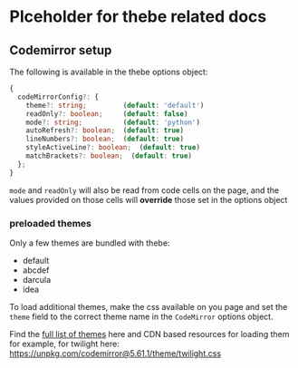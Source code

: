 # Plceholder for thebe related docs

## Codemirror setup

The following is available in the thebe options object:

```typescript
{
  codeMirrorConfig?: {
    theme?: string;         (default: 'default')
    readOnly?: boolean;     (default: false)
    mode?: string;          (default: 'python')
    autoRefresh?: boolean;  (default: true)
    lineNumbers?: boolean;  (default: true)
    styleActiveLine?: boolean;  (default: true)
    matchBrackets?: boolean;  (default: true)
  };
}
```

`mode` and `readOnly` will also be read from code cells on the page, and the values provided on those cells will **override** those set in the options object

### preloaded themes

Only a few themes are bundled with thebe:

- default
- abcdef
- darcula
- idea

To load additional themes, make the css available on you page and set the `theme` field to the correct theme name in the `CodeMirror` options object.

Find the [full list of themes](https://codemirror.net/5/demo/theme.html) here and CDN based resources for loading them for example, for twilight here: https://unpkg.com/codemirror@5.61.1/theme/twilight.css

